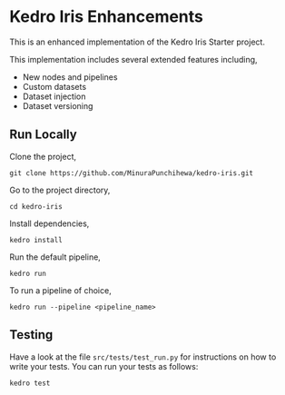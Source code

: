 # Kedro Iris Enhancements

This is an enhanced implementation of the Kedro Iris Starter project.

This implementation includes several extended features including,
* New nodes and pipelines
* Custom datasets
* Dataset injection
* Dataset versioning

## Run Locally

Clone the project,

```
git clone https://github.com/MinuraPunchihewa/kedro-iris.git
```

Go to the project directory,

```
cd kedro-iris
```

Install dependencies,

```
kedro install
```

Run the default pipeline,

```
kedro run
```

To run a pipeline of choice,
```
kedro run --pipeline <pipeline_name>
```

## Testing

Have a look at the file `src/tests/test_run.py` for instructions on how to write your tests. You can run your tests as follows:

```
kedro test
```
